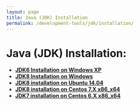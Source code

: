 ```yaml
---
layout: page
title: Java (JDK) Installation
permalink: /development-tools/jdk/installation/
---
```


# Java (JDK) Installation:

<ul>
    <li><strong><a href="/development-tools/jdk/installation/windows/xp/">JDK6 Installation on Windows XP</a></strong></li>
    <li><strong><a href="http://www.guru99.com/install-java.html" rel="nofollow">JDK8 Installation on Windows</a></strong></li>
    <li><strong><a href="/development-tools/jdk/installation/ubuntu/14.04/">JDK8 installation on Ubuntu 14.04</a></strong></li>
    <li><strong><a href="/development-tools/jdk/installation/centos/7/">JDK8 installation on Centos 7.X x86_x64</a></strong></li>
    <li><strong><a href="/development-tools/jdk7/installation/centos/6/">JDK7 installation on Centos 6.X x86_x64</a></strong></li>
</ul>
